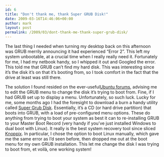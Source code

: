 ```yaml
---
id: 6
title: "Don't thank me, thank Super GRUB Disk!"
date: 2009-03-16T14:46:06+00:00
author: mark
layout: post
permalink: /2009/03/dont-thank-me-thank-super-grub-disk/
---
```

The last thing I needed when turning my desktop back on this afternoon was GRUB merrily announcing it had experienced &#8220;Error 2&#8221;. This left my system unbootable, at a crucial time when I really really need it. Fortunately for me, I had my netbook handy, so I whipped it out and Googled the error. This told me that GRUB can&#8217;t find my hard disk. This was interesting since it&#8217;s the disk it&#8217;s on that it&#8217;s booting from, so I took comfort in the fact that the drive at least was still there.

The solution I found resided on the ever-useful[Ubuntu forums](http://ubuntuforums.org), advising me to edit the GRUB menu to change the disk it&#8217;s trying to boot from. Fine, if I had GRUB set up to display a menu. Unfortunately, so such luck. Lucky for me, some months ago I had the foresight to download a burn a handy utility called [Super Grub Disk](http://www.supergrubdisk.org/). Essentially, it&#8217;s a CD (or hard drive partition) that boots into GRUB, with a load of pre-configured menu options. These do anything from trying to boot your system as best it can to re-installing GRUB to your Master Boot Record (very handy if you&#8217;ve just installed Windows to dual boot with Linux). It really is the best system recovery tool since sliced [Knoppix](http://knoppix.org). In particular, I chose the option to boot Linux manually, which gave me the same error as I&#8217;d seen before, then dropped me out at the boot menu for my own GRUB installation. This let me change the disk I was trying to boot from, et voilà, one working system!
